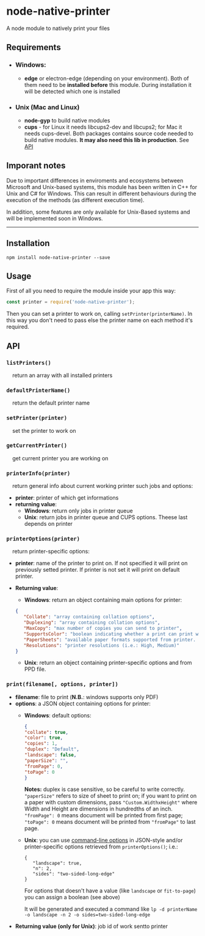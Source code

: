 # node-native-printer

A node module to natively print your files

## Requirements

* ### Windows:

   * **edge** or electron-edge (depending on your environment). Both of them need to be **installed before** this module. During installation it will be detected which one is installed

* ### Unix (Mac and Linux)

   * **node-gyp** to build native modules
   * **cups** - for Linux it needs libcups2-dev and libcups2; for Mac it needs cups-devel. Both packages contains source code needed to build native modules. **It may also need this lib in production**. See [API](#api)

## Imporant notes

Due to important differences in enviroments and ecosystems between Microsoft and Unix-based systems, this module has been written in C++ for Unix and C# for Windows. This can result in different behaviours during the execution of the methods (as different execution time).

In addition, some features are only available for Unix-Based systems and will be implemented soon in Windows.

***
## Installation
```
npm install node-native-printer --save
```

## Usage
First of all you need to require the module inside your app this way:
```javascript
const printer = require('node-native-printer');
```

Then you can set a printer to work on, calling `setPrinter(printerName)`. In this way you don't need to pass else the printer name on each method it's required.

## API

### `listPrinters()`
&nbsp;&nbsp;&nbsp;&nbsp;return an array with all installed printers

### `defaultPrinterName()`
&nbsp;&nbsp;&nbsp;&nbsp;return the default printer name

### `setPrinter(printer)`
&nbsp;&nbsp;&nbsp;&nbsp;set the printer to work on


### `getCurrentPrinter()`
&nbsp;&nbsp;&nbsp;&nbsp;get current printer you are working on

### `printerInfo(printer)`

&nbsp;&nbsp;&nbsp;&nbsp;return general info about current working printer such jobs and options: 

* **printer**: printer of which get informations
* **returning value**:
   * **Windows**: return only jobs in printer queue
   * **Unix**: return jobs in printer queue and CUPS options. Theese last depends on printer

### `printerOptions(printer)`
&nbsp;&nbsp;&nbsp;&nbsp;return printer-specific options:
   * **printer**: name of the printer to print on. If not specified it will print on previously setted printer. If printer is not set it will print on default printer.
   * **Returning value**:
      * **Windows**: return an object containing main options for printer:

      ```json 
      {
         "Collate": "array containing collation options",
         "Duplexing": "array containing collation options",
         "MaxCopy": "max number of copies you can send to printer",
         "SupportsColor": "boolean indicating whether a print can print with colors",
         "PaperSheets": "available paper formats supported from printer. If custom is present it can be submitted custom width and height",
         "Resolutions": "printer resolutions (i.e.: High, Medium)"
      }
      ```

      * **Unix**: return an object containing printer-specific options and from PPD file.

### `print(filename[, options, printer])`
   * **filename**: file to print (**N.B.**: windows supports only PDF)
   * **options**: a JSON object containing options for printer:
      * **Windows**: default options:
         ```json
         {
         "collate": true,
         "color": true,
         "copies": 1,
         "duplex": "Default",
         "landscape": false,
         "paperSize": "",
         "fromPage": 0,
         "toPage": 0
         }
         ```
         **Notes:** duplex is case sensitive, so be careful to write correctly. `"paperSize"` refers to size of sheet to print on; if you want to print on a paper with custom dimensions, pass `"Custom.WidthxHeight"` where Width and Height are dimensions in hundredths of an inch. `"fromPage": 0` means document will be printed from first page; `"toPage": 0` means document will be printed from `"fromPage"` to last page.

      * **Unix**: you can use [command-line options](https://www.cups.org/doc/options.html) in JSON-style and/or printer-specific options retrieved from `printerOptions()`; i.e.:

      
            {
               "landscape": true,
               "n": 2,
               "sides": "two-sided-long-edge"
            }
      

         For options that doesn't have a value (like `landscape` or `fit-to-page`) you can assign a boolean (see above)

         It will be generated and executed a command like `lp -d printerName -o landscape -n 2 -o sides=two-sided-long-edge`
   * **Returning value (only for Unix)**: job id of work sentto printer
